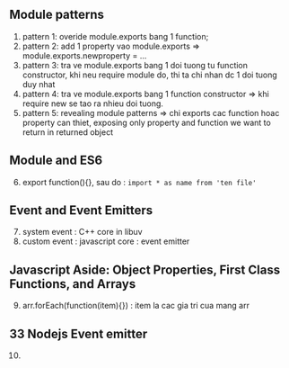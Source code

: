 ## Module patterns
1. pattern 1: overide module.exports bang 1 function;
2. pattern 2: add 1 property vao module.exports => module.exports.newproperty = ...
3. pattern 3: tra ve module.exports bang 1 doi tuong tu function constructor, khi neu require module do, thi ta chi nhan dc 1 doi tuong duy nhat
4. pattern 4: tra ve module.exports bang 1 function constructor => khi require new se tao ra nhieu doi tuong.
5. pattern 5: revealing module patterns => chi exports cac function hoac property can thiet, exposing only property and function we want to return in returned object

## Module and ES6
6. export function(){}, sau do : `import * as name from 'ten file'`

## Event and Event Emitters
7. system event : C++ core in libuv
8. custom event : javascript core : event emitter

## Javascript Aside: Object Properties, First Class Functions, and Arrays
9. arr.forEach(function(item){}) : item la cac gia tri cua mang arr

## 33 Nodejs Event emitter
10. 
